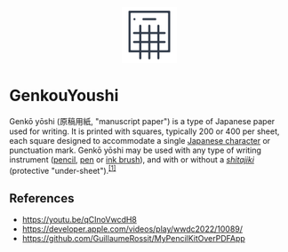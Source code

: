 <div align="center">
  <picture>
     <img width="100" alt="logo" src="./GenkouYoushi/Assets.xcassets/AppIcon.appiconset/genkouyoushi_app_icon_1024x1024.png">
  </picture>
</div>

# GenkouYoushi

<p>Genkō yōshi (原稿用紙, "manuscript paper") is a type of Japanese paper used for writing. It is printed with squares, typically 200 or 400 per sheet, each square designed to accommodate a single <a href="https://en.wikipedia.org/wiki/Japanese_character">Japanese character</a> or punctuation mark. Genkō yōshi may be used with any type of writing instrument (<a href="https://en.wikipedia.org/wiki/Pencil">pencil</a>, <a href="https://en.wikipedia.org/wiki/Pen">pen</a> or <a href="https://en.wikipedia.org/wiki/Ink_brush">ink brush</a>), and with or without a <a href="https://en.wikipedia.org/wiki/Shitajiki"><i>shitajiki</i></a> (protective "under-sheet").<sup><a href="https://en.wikipedia.org/wiki/Genk%C5%8D_y%C5%8Dshi">[1]</a></sup></p>

## References

- https://youtu.be/qCInoVwcdH8
- https://developer.apple.com/videos/play/wwdc2022/10089/
- https://github.com/GuillaumeRossit/MyPencilKitOverPDFApp
